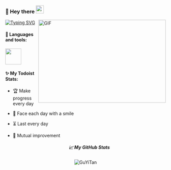 ### 👤 Hey there <img src="https://media.giphy.com/media/hvRJCLFzcasrR4ia7z/giphy.gif" width="25">

  <img align="right" alt="GIF" src="./code.gif?raw=true" width="400" height="260" />

[![Typing SVG](https://readme-typing-svg.herokuapp.com?font=Asap+Condensed&duration=4000&pause=1000&color=00B2DF&background=5712FF00&width=200&height=30&lines=welcome+to+my+GitHub)](https://git.io/typing-svg)

#### 🔧 Languages and tools:

<img height="50" src="https://skillicons.dev/icons?i=java,python,mysql,docker,vue,html,js,css&perline=7" />

#### ✨ My Todoist Stats:

- 🏆  Make progress every day

- 🌸  Face each day with a smile

- ⏳   Last every day

- 👯  Mutual improvement



  <h5 align="center">
    📈 My GitHub Stats
  </h5>

<p align="center"> <img src="https://github-readme-stats.vercel.app/api?username=wells2333&show_icons=true&theme=gotham" alt="GuYiTan" />




